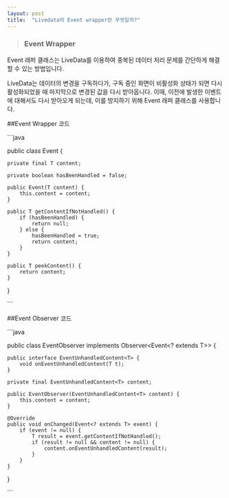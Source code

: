 ```yaml
---
layout: post
title:  "Livedata의 Event wrapper란 무엇일까?"
---
```


>### Event Wrapper
Event 래퍼 클래스는 LiveData를 이용하여 중복된 데이터 처리 문제를 간단하게 해결할 수 있는 방법입니다.

LiveData는 데이터의 변경을 구독하다가, 구독 중인 화면이 비활성화 상태가 되면 다시 활성화되었을 때 마지막으로 변경된 값을 다시 받아옵니다. 이때, 이전에 발생한 이벤트에 대해서도 다시 받아오게 되는데, 이를 방지하기 위해 Event 래퍼 클래스를 사용합니다.

##Event Wrapper 코드

​```java

public class Event<T> {

    private final T content;

    private boolean hasBeenHandled = false;

    public Event(T content) {
        this.content = content;
    }

    public T getContentIfNotHandled() {
        if (hasBeenHandled) {
            return null;
        } else {
            hasBeenHandled = true;
            return content;
        }
    }

    public T peekContent() {
        return content;
    }
}

​```

##Event Observer 코드

​```java

public class EventObserver<T> implements Observer<Event<? extends T>> {

    public interface EventUnhandledContent<T> {
        void onEventUnhandledContent(T t);
    }

    private final EventUnhandledContent<T> content;

    public EventObserver(EventUnhandledContent<T> content) {
        this.content = content;
    }

    @Override
    public void onChanged(Event<? extends T> event) {
        if (event != null) {
            T result = event.getContentIfNotHandled();
            if (result != null && content != null) {
                content.onEventUnhandledContent(result);
            }
        }
    }
}

​```
